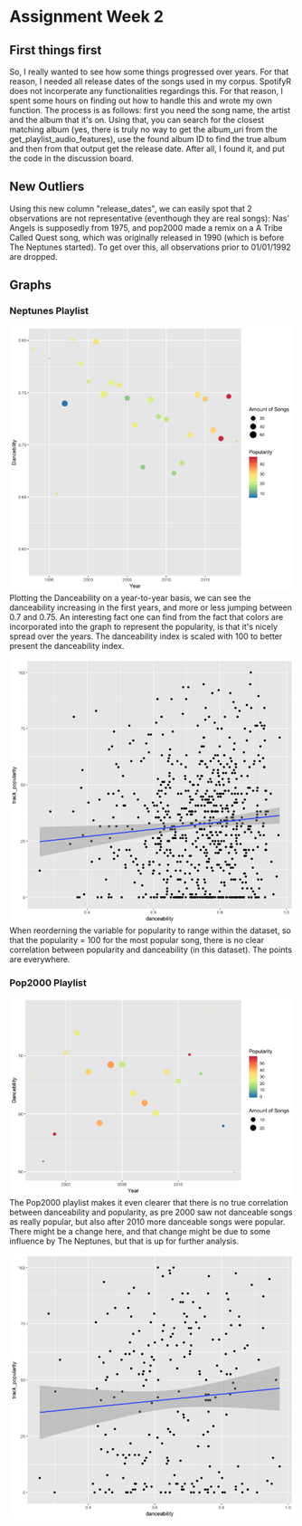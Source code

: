 # Assignment Week 2
## First things first
So, I really wanted to see how some things progressed over years. For that reason, I needed all release dates of the songs used in my corpus. SpotifyR does not incorperate any functionalities regardings this. For that reason, I spent some hours on finding out how to handle this and wrote my own function.
The process is as follows: first you need the song name, the artist and the album that it's on. Using that, you can search for the closest matching album (yes, there is truly no way to get the album_uri from the get_playlist_audio_features), use the found album ID to find the true album and then from that output get the release date. After all, I found it, and put the code in the discussion board.

## New Outliers
Using this new column "release_dates", we can easily spot that 2 observations are not representative (eventhough they are real songs): Nas' Angels is supposedly from 1975, and pop2000 made a remix on a A Tribe Called Quest song, which was originally released in 1990 (which is before The Neptunes started). To get over this, all observations prior to 01/01/1992 are dropped.

## Graphs
### Neptunes Playlist
![Pharrell Graph 1](https://github.com/dantesean/comp-music/blob/master/images/Week2_Pharrell_1.png)
Plotting the Danceability on a year-to-year basis, we can see the danceability increasing in the first years, and more or less jumping between 0.7 and 0.75. An interesting fact one can find from the fact that colors are incorporated into the graph to represent the popularity, is that it's nicely spread over the years. The danceability index is scaled with 100 to better present the danceability index.

![Pharrell Graph 2](https://github.com/dantesean/comp-music/blob/master/images/Week2_Pharrell_2.png)
When reorderning the variable for popularity to range within the dataset, so that the popularity = 100 for the most popular song, there is no clear correlation between popularity and danceability (in this dataset). The points are everywhere. 

### Pop2000 Playlist
![Pop20000 Graph 1](https://github.com/dantesean/comp-music/blob/master/images/Week2_Pop2000_1.png)
The Pop2000 playlist makes it even clearer that there is no true correlation between danceability and popularity, as pre 2000 saw not danceable songs as really popular, but also after 2010 more danceable songs were popular. There might be a change here, and that change might be due to some influence by The Neptunes, but that is up for further analysis. 

![Pop20000 Graph 2](https://github.com/dantesean/comp-music/blob/master/images/Week2_Pop2000_2.png)
